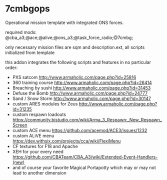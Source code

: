 # 7cmbgops
Operational mission template with integrated ONS forces.

required mods: @cba_a3;@ace;@alive;@ons_a3;@task_force_radio;@7cmbg;

only necessary mission files are sqm and description.ext, all scripts initialized from template

this addon integrates the following scripts and features in no particular order:

- PXS satcom  http://www.armaholic.com/page.php?id=25816
- 360 training course  http://www.armaholic.com/page.php?id=26414
- Breaching by sushi  http://www.armaholic.com/page.php?id=31453
- Defuse the Bomb  http://www.armaholic.com/page.php?id=24777
- Sand / Snow Storm  http://www.armaholic.com/page.php?id=30147
- custom ARES modules for Zeus  http://www.armaholic.com/page.php?id=31235
- custom respawn loadouts  https://community.bistudio.com/wiki/Arma_3_Respawn:_New_Respawn_Screen
- custom ACE menu  https://github.com/acemod/ACE3/issues/1232
- custom ALiVE menu  https://dev.withsix.com/projects/cca/wiki/FlexiMenu
- CF textures for F18 and Apache
- XEH for your every need  https://github.com/CBATeam/CBA_A3/wiki/Extended-Event-Handlers-(new)
- and of course your favorite Magical Portapotty which may or may not lead to another dimension

